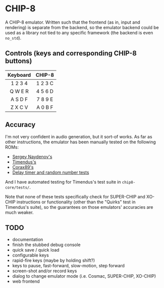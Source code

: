 # CHIP-8

A CHIP-8 emulator. Written such that the frontend (as in, input and rendering) is separate from the backend, so the emulator backend could be used as a library not tied to any specific framework (the backend is even `no_std`).

## Controls (keys and corresponding CHIP-8 buttons)

| Keyboard   | CHIP-8  |
|:----------:|:-------:|
| 1 2 3 4    | 1 2 3 C |
| Q W E R    | 4 5 6 D |
| A S D F    | 7 8 9 E |
| Z X C V    | A 0 B F |

## Accuracy

I'm not very confident in audio generation, but it sort-of works. As far as other instructions, the emulator has been manually tested on the following ROMs:

* [Sergey Naydenov's](https://github.com/metteo/chip8-test-rom)
* [Timendus's](https://github.com/timendus/chip8-test-suite)
* [Corax89's](https://github.com/corax89/chip8-test-rom)
* [Delay timer and random number tests](https://github.com/mattmikolay/chip-8)

And I have automated testing for Timendus's test suite in `chip8-core/tests/`.

Note that none of these tests specifically check for SUPER-CHIP and XO-CHIP instructions or functionality (other than the "Quirks" test in Timendus's suite), so the guarantees on those emulators' accuracies are much weaker.

## TODO

* documentation
* finish the stubbed debug console
* quick save / quick load
* configurable keys
* rapid-fire keys (maybe by holding shift?)
* keys to pause, fast-forward, slow-motion, step forward
* screen-shot and/or record keys
* dialog to change emulator mode (i.e. Cosmac, SUPER-CHIP, XO-CHIP)
* web frontend
